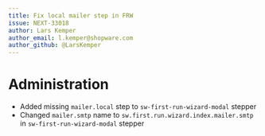 ```yaml
---
title: Fix local mailer step in FRW
issue: NEXT-33018
author: Lars Kemper
author_email: l.kemper@shopware.com
author_github: @LarsKemper
---
```

# Administration
* Added missing `mailer.local` step to `sw-first-run-wizard-modal` stepper
* Changed `mailer.smtp` name to `sw.first.run.wizard.index.mailer.smtp` in `sw-first-run-wizard-modal` stepper
